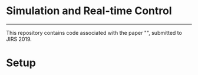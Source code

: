 # Simulation and Real-time Control
<hr>
This repository contains code associated with the paper "", submitted to JIRS 2019.

# Setup